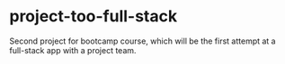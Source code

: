 # project-too-full-stack
Second project for bootcamp course, which will be the first attempt at a full-stack app with a project team.
